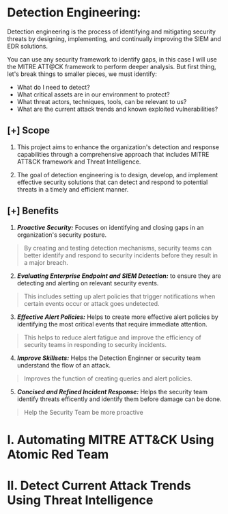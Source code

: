# Detection Engineering: 

Detection engineering is the process of identifying and mitigating security threats by designing, implementing, and continually improving the SIEM and EDR solutions. 

You can use any security framework to identify gaps, in this case I will use the MITRE ATT@CK framework to perform deeper analysis. But first thing, let's break things to smaller pieces, we must identify: 
- What do I need to detect?
- What critical assets are in our environment to protect? 
- What threat actors, techniques, tools, can be relevant to us?
- What are the current attack trends and known exploited vulnerabilities? 

## [+] Scope
1. This project aims to enhance the organization's detection and response capabilities through a comprehensive approach that includes MITRE ATT&CK framework and Threat Intelligence.

2. The goal of detection engineering is to design, develop, and implement effective security solutions that can detect and respond to potential threats in a timely and efficient manner. 


## [+] Benefits
1. ***Proactive Security:*** Focuses on identifying and closing gaps in an organization's security posture. 
 
 > By creating and testing detection mechanisms, security teams can better identify and respond to security incidents before they result in a major breach.

2. ***Evaluating Enterprise Endpoint and SIEM Detection:*** to ensure they are detecting and alerting on relevant security events. 
> This includes setting up alert policies that trigger notifications when certain events occur or attack goes undetected.

3. ***Effective Alert Policies:*** Helps to create more effective alert policies by identifying the most critical events that require immediate attention. 
> This helps to reduce alert fatigue and improve the efficiency of security teams in responding to security incidents.

4. ***Improve Skillsets:*** Helps the Detection Enginner or security team understand the flow of an attack. 
> Improves the function of creating queries and alert policies.

5. ***Concised and Refined Incident Response:*** Helps the security team identify threats efficently and identify them before damage can be done. 
> Help the Security Team be more proactive


# I. Automating MITRE ATT&CK Using Atomic Red Team


# II. Detect Current Attack Trends Using Threat Intelligence 



